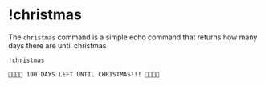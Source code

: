 # !christmas

The `christmas` command is a simple echo command that returns how many days there are until christmas

```
!christmas

🎄🎄🎅🏻 100 DAYS LEFT UNTIL CHRISTMAS!!! 🎅🏻🎄🎄
```